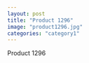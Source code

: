 ```yaml
---
layout: post
title: "Product 1296"
image: "product1296.jpg"
categories: "category1"
---
```

Product 1296
